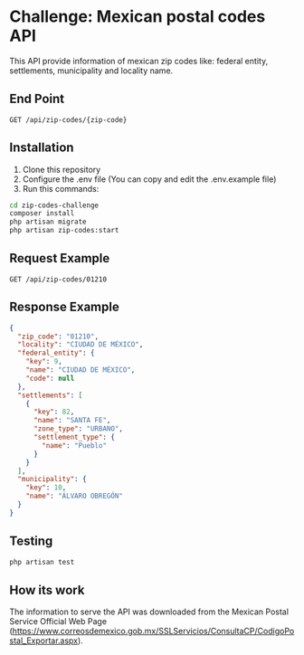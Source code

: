 # Challenge: Mexican postal codes API

This API provide information of mexican zip codes like: federal entity, settlements, municipality and locality name.

## End Point
`GET /api/zip-codes/{zip-code}`

## Installation
1. Clone this repository
2. Configure the .env file (You can copy and edit the .env.example file)
3. Run this commands:
```sh
cd zip-codes-challenge
composer install
php artisan migrate
php artisan zip-codes:start
```

## Request Example
`GET /api/zip-codes/01210`

## Response Example
```json
{
  "zip_code": "01210",
  "locality": "CIUDAD DE MÉXICO",
  "federal_entity": {
    "key": 9,
    "name": "CIUDAD DE MÉXICO",
    "code": null
  },
  "settlements": [
    {
      "key": 82,
      "name": "SANTA FE",
      "zone_type": "URBANO",
      "settlement_type": {
        "name": "Pueblo"
      }
    }
  ],
  "municipality": {
    "key": 10,
    "name": "ÁLVARO OBREGÓN"
  }
}
```


## Testing
```sh
php artisan test
```

## How its work

The information to serve the API was downloaded from the Mexican Postal Service Official Web Page (https://www.correosdemexico.gob.mx/SSLServicios/ConsultaCP/CodigoPostal_Exportar.aspx).
